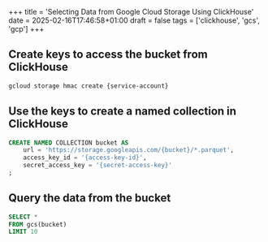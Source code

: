+++
title = 'Selecting Data from Google Cloud Storage Using ClickHouse'
date = 2025-02-16T17:46:58+01:00
draft =  false
tags = ['clickhouse', 'gcs', 'gcp']
+++


## Create keys to access the bucket from ClickHouse
```bash
gcloud storage hmac create {service-account}
```


## Use the keys to create a named collection in ClickHouse
```sql
CREATE NAMED COLLECTION bucket AS
    url = 'https://storage.googleapis.com/{bucket}/*.parquet',
    access_key_id = '{access-key-id}',
    secret_access_key = '{secret-access-key}'
;
```


## Query the data from the bucket
```sql
SELECT *
FROM gcs(bucket)
LIMIT 10
```
